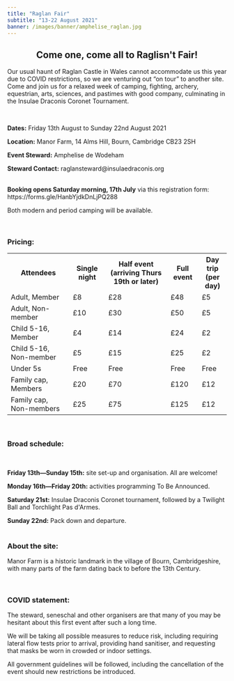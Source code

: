 ```yaml
---
title: "Raglan Fair"
subtitle: "13-22 August 2021"
banner: /images/banner/amphelise_raglan.jpg
---
```

<h2 style="text-align:center;">
Come one, come all to Raglisn't Fair!</h2> 

<p>Our usual haunt of Raglan Castle in Wales cannot accommodate us this year due to COVID restrictions, so we are venturing out “on tour” to another site. Come and join us for a relaxed week of camping, fighting, archery, equestrian, arts, sciences, and pastimes with good company, culminating in the Insulae Draconis Coronet Tournament.</p>
<br>
<p><b>Dates:</b> Friday 13th August to Sunday 22nd August 2021<br>
<p><b>Location:</b> Manor Farm, 14 Alms Hill, Bourn, Cambridge CB23 2SH<br>
<p><b>Event Steward:</b> Amphelise de Wodeham<br>
<p><b>Steward Contact:</b> raglansteward@insulaedraconis.org
<br>
<br>
<p><b>Booking opens Saturday morning, 17th July</b> via this registration form: https://forms.gle/HanbYjdkDnLjPQ288</p>
<p>Both modern and period camping will be available.</p>
<br>
<h3 style="text-align:left;">Pricing:</h3>

<table>
  <tr>
    <th>Attendees</th>
    <th>Single night</th>
    <th>Half event <br>(arriving Thurs 19th or later)</th>
    <th>Full event</th>
    <th>Day trip<br> (per day)</th>
  </tr>
  <tr>
    <td>Adult, Member</td>
    <td>£8</td>
    <td>£28</td>
    <td>£48</td>
    <td>£5</td>
  </tr>
  <tr>
    <td>Adult, Non-member</td>
    <td>£10</td>
    <td>£30</td>
    <td>£50</td>
    <td>£5</td>
  </tr>
  <tr>
    <td>Child 5-16, Member</td>
    <td>£4</td>
    <td>£14</td>
    <td>£24</td>
    <td>£2</td>
  </tr>
  <tr>
    <td>Child 5-16, Non-member</td>
    <td>£5</td>
    <td>£15</td>
    <td>£25</td>
    <td>£2</td>
  </tr>
  <tr>
    <td>Under 5s</td>
    <td>Free</td>
    <td>Free</td>
    <td>Free</td>
    <td>Free</td>
  </tr>
  <tr>
    <td>Family cap, Members</td>
    <td>£20</td>
    <td>£70</td>
    <td>£120</td>
    <td>£12</td>
  </tr>
  <tr>
    <td>Family cap, Non-members</td>
    <td>£25</td>
    <td>£75</td>
    <td>£125</td>
    <td>£12</td>
  </tr>
</table>

<br>
<h3 style="text-align:left;">
Broad schedule:</h3>
<br>
<p><b>Friday 13th—Sunday 15th:</b> site set-up and organisation. All are welcome!<br>
<p><b>Monday 16th—Friday 20th:</b> activities programming To Be Announced.<br>
<p><b>Saturday 21st:</b> Insulae Draconis Coronet tournament, followed by a Twilight Ball and Torchlight Pas d'Armes.<br>
<p><b>Sunday 22nd:</b> Pack down and departure.
<br>
<br>
<h3 style="text-align:left;">
About the site:</h3>
<p>Manor Farm is a historic landmark in the village of Bourn, Cambridgeshire, with many parts of the farm dating back to before the 13th Century.</p>
<br>
<h3 style="text-align:left;">
COVID statement:</h3>
<p>The steward, seneschal and other organisers are that many of you may be hesitant about this first event after such a long time.</p>
<p>We will be taking all possible measures to reduce risk, including requiring lateral flow tests prior to arrival, providing hand sanitiser, and requesting that masks be worn in crowded or indoor settings.</p>
<p>All government guidelines will be followed, including the cancellation of the event should new restrictions be introduced.</p>

